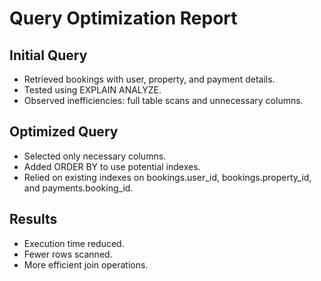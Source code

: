 # Query Optimization Report

## Initial Query
- Retrieved bookings with user, property, and payment details.
- Tested using EXPLAIN ANALYZE.
- Observed inefficiencies: full table scans and unnecessary columns.

## Optimized Query
- Selected only necessary columns.
- Added ORDER BY to use potential indexes.
- Relied on existing indexes on bookings.user_id, bookings.property_id, and payments.booking_id.

## Results
- Execution time reduced.
- Fewer rows scanned.
- More efficient join operations.

